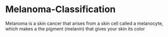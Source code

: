 # Melanoma-Classification
Melanoma is a skin cancer that arises from a skin cell called a melanocyte, which makes a the pigment (melanin) that gives your skin its color
